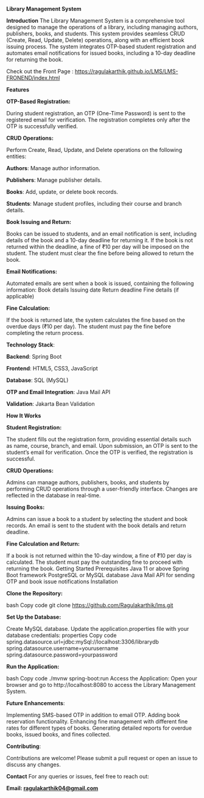 **Library Management System**

**Introduction**
The Library Management System is a comprehensive tool designed to manage the operations of a library, including managing authors, publishers, books, and students. This system provides seamless CRUD (Create, Read, Update, Delete) operations, along with an efficient book issuing process. The system integrates OTP-based student registration and automates email notifications for issued books, including a 10-day deadline for returning the book.

Check out the Front Page : https://ragulakarthik.github.io/LMS/LMS-FRONEND/index.html

**Features**

**OTP-Based Registration:**

During student registration, an OTP (One-Time Password) is sent to the registered email for verification.
The registration completes only after the OTP is successfully verified.

**CRUD Operations:**

Perform Create, Read, Update, and Delete operations on the following entities:

**Authors**: Manage author information.

**Publishers**: Manage publisher details.

**Books**: Add, update, or delete book records.

**Students**: Manage student profiles, including their course and branch details.

**Book Issuing and Return:**

Books can be issued to students, and an email notification is sent, including details of the book and a 10-day deadline for returning it.
If the book is not returned within the deadline, a fine of ₹10 per day will be imposed on the student.
The student must clear the fine before being allowed to return the book.

**Email Notifications:**

Automated emails are sent when a book is issued, containing the following information:
Book details
Issuing date
Return deadline
Fine details (if applicable)

**Fine Calculation:**

If the book is returned late, the system calculates the fine based on the overdue days (₹10 per day).
The student must pay the fine before completing the return process.

**Technology Stack**:

**Backend**: Spring Boot

**Frontend**: HTML5, CSS3, JavaScript

**Database**: SQL (MySQL)

**OTP and Email Integration**: Java Mail API

**Validation**: Jakarta Bean Validation

****How It Works****

**Student Registration:**

The student fills out the registration form, providing essential details such as name, course, branch, and email.
Upon submission, an OTP is sent to the student’s email for verification.
Once the OTP is verified, the registration is successful.

**CRUD Operations:**

Admins can manage authors, publishers, books, and students by performing CRUD operations through a user-friendly interface.
Changes are reflected in the database in real-time.

**Issuing Books:**

Admins can issue a book to a student by selecting the student and book records.
An email is sent to the student with the book details and return deadline.

**Fine Calculation and Return:**

If a book is not returned within the 10-day window, a fine of ₹10 per day is calculated.
The student must pay the outstanding fine to proceed with returning the book.
Getting Started
Prerequisites
Java 11 or above
Spring Boot framework
PostgreSQL or MySQL database
Java Mail API for sending OTP and book issue notifications
Installation

**Clone the Repository:**

bash
Copy code
git clone https://github.com/Ragulakarthik/lms.git

**Set Up the Database:**

Create MySQL database.
Update the application.properties file with your database credentials:
properties
Copy code
spring.datasource.url=jdbc:mySql://localhost:3306/librarydb
spring.datasource.username=yourusername
spring.datasource.password=yourpassword

**Run the Application:**

bash
Copy code
./mvnw spring-boot:run
Access the Application: Open your browser and go to http://localhost:8080 to access the Library Management System.

**Future Enhancements**:

Implementing SMS-based OTP in addition to email OTP.
Adding book reservation functionality.
Enhancing fine management with different fine rates for different types of books.
Generating detailed reports for overdue books, issued books, and fines collected.

**Contributing**:

Contributions are welcome! Please submit a pull request or open an issue to discuss any changes.

**Contact**
For any queries or issues, feel free to reach out:

**Email: ragulakarthik04@gmail.com**
